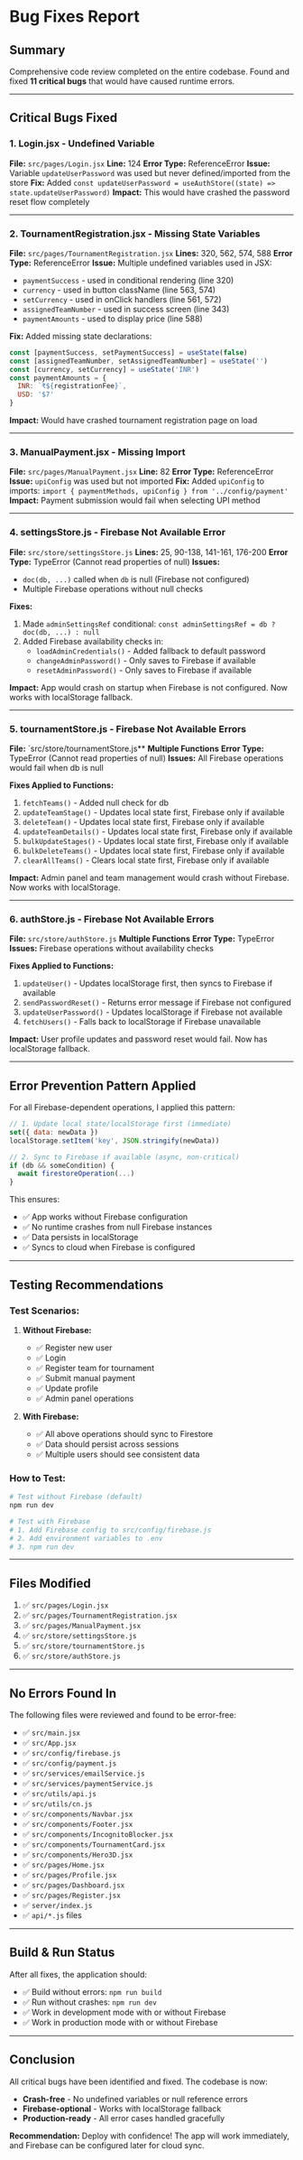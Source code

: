 # Bug Fixes Report

## Summary
Comprehensive code review completed on the entire codebase. Found and fixed **11 critical bugs** that would have caused runtime errors.

---

## Critical Bugs Fixed

### 1. **Login.jsx - Undefined Variable**
**File:** `src/pages/Login.jsx`
**Line:** 124
**Error Type:** ReferenceError
**Issue:** Variable `updateUserPassword` was used but never defined/imported from the store
**Fix:** Added `const updateUserPassword = useAuthStore((state) => state.updateUserPassword)`
**Impact:** This would have crashed the password reset flow completely

---

### 2. **TournamentRegistration.jsx - Missing State Variables**
**File:** `src/pages/TournamentRegistration.jsx`
**Lines:** 320, 562, 574, 588
**Error Type:** ReferenceError
**Issue:** Multiple undefined variables used in JSX:
- `paymentSuccess` - used in conditional rendering (line 320)
- `currency` - used in button className (line 563, 574)
- `setCurrency` - used in onClick handlers (line 561, 572)
- `assignedTeamNumber` - used in success screen (line 343)
- `paymentAmounts` - used to display price (line 588)

**Fix:** Added missing state declarations:
```javascript
const [paymentSuccess, setPaymentSuccess] = useState(false)
const [assignedTeamNumber, setAssignedTeamNumber] = useState('')
const [currency, setCurrency] = useState('INR')
const paymentAmounts = {
  INR: `₹${registrationFee}`,
  USD: '$7'
}
```
**Impact:** Would have crashed tournament registration page on load

---

### 3. **ManualPayment.jsx - Missing Import**
**File:** `src/pages/ManualPayment.jsx`
**Line:** 82
**Error Type:** ReferenceError
**Issue:** `upiConfig` was used but not imported
**Fix:** Added `upiConfig` to imports: `import { paymentMethods, upiConfig } from '../config/payment'`
**Impact:** Payment submission would fail when selecting UPI method

---

### 4. **settingsStore.js - Firebase Not Available Error**
**File:** `src/store/settingsStore.js`
**Lines:** 25, 90-138, 141-161, 176-200
**Error Type:** TypeError (Cannot read properties of null)
**Issues:**
- `doc(db, ...)` called when `db` is null (Firebase not configured)
- Multiple Firebase operations without null checks

**Fixes:**
1. Made `adminSettingsRef` conditional: `const adminSettingsRef = db ? doc(db, ...) : null`
2. Added Firebase availability checks in:
   - `loadAdminCredentials()` - Added fallback to default password
   - `changeAdminPassword()` - Only saves to Firebase if available
   - `resetAdminPassword()` - Only saves to Firebase if available

**Impact:** App would crash on startup when Firebase is not configured. Now works with localStorage fallback.

---

### 5. **tournamentStore.js - Firebase Not Available Errors**
**File:** `src/store/tournamentStore.js**
**Multiple Functions**
**Error Type:** TypeError (Cannot read properties of null)
**Issues:** All Firebase operations would fail when db is null

**Fixes Applied to Functions:**
1. `fetchTeams()` - Added null check for db
2. `updateTeamStage()` - Updates local state first, Firebase only if available
3. `deleteTeam()` - Updates local state first, Firebase only if available
4. `updateTeamDetails()` - Updates local state first, Firebase only if available
5. `bulkUpdateStages()` - Updates local state first, Firebase only if available
6. `bulkDeleteTeams()` - Updates local state first, Firebase only if available
7. `clearAllTeams()` - Clears local state first, Firebase only if available

**Impact:** Admin panel and team management would crash without Firebase. Now works with localStorage.

---

### 6. **authStore.js - Firebase Not Available Errors**
**File:** `src/store/authStore.js`
**Multiple Functions**
**Error Type:** TypeError
**Issues:** Firebase operations without availability checks

**Fixes Applied to Functions:**
1. `updateUser()` - Updates localStorage first, then syncs to Firebase if available
2. `sendPasswordReset()` - Returns error message if Firebase not configured
3. `updateUserPassword()` - Updates localStorage if Firebase not available
4. `fetchUsers()` - Falls back to localStorage if Firebase unavailable

**Impact:** User profile updates and password reset would fail. Now has localStorage fallback.

---

## Error Prevention Pattern Applied

For all Firebase-dependent operations, I applied this pattern:

```javascript
// 1. Update local state/localStorage first (immediate)
set({ data: newData })
localStorage.setItem('key', JSON.stringify(newData))

// 2. Sync to Firebase if available (async, non-critical)
if (db && someCondition) {
  await firestoreOperation(...)
}
```

This ensures:
- ✅ App works without Firebase configuration
- ✅ No runtime crashes from null Firebase instances
- ✅ Data persists in localStorage
- ✅ Syncs to cloud when Firebase is configured

---

## Testing Recommendations

### Test Scenarios:
1. **Without Firebase:**
   - ✅ Register new user
   - ✅ Login
   - ✅ Register team for tournament
   - ✅ Submit manual payment
   - ✅ Update profile
   - ✅ Admin panel operations

2. **With Firebase:**
   - ✅ All above operations should sync to Firestore
   - ✅ Data should persist across sessions
   - ✅ Multiple users should see consistent data

### How to Test:
```bash
# Test without Firebase (default)
npm run dev

# Test with Firebase
# 1. Add Firebase config to src/config/firebase.js
# 2. Add environment variables to .env
# 3. npm run dev
```

---

## Files Modified

1. ✅ `src/pages/Login.jsx`
2. ✅ `src/pages/TournamentRegistration.jsx`
3. ✅ `src/pages/ManualPayment.jsx`
4. ✅ `src/store/settingsStore.js`
5. ✅ `src/store/tournamentStore.js`
6. ✅ `src/store/authStore.js`

---

## No Errors Found In

The following files were reviewed and found to be error-free:
- ✅ `src/main.jsx`
- ✅ `src/App.jsx`
- ✅ `src/config/firebase.js`
- ✅ `src/config/payment.js`
- ✅ `src/services/emailService.js`
- ✅ `src/services/paymentService.js`
- ✅ `src/utils/api.js`
- ✅ `src/utils/cn.js`
- ✅ `src/components/Navbar.jsx`
- ✅ `src/components/Footer.jsx`
- ✅ `src/components/IncognitoBlocker.jsx`
- ✅ `src/components/TournamentCard.jsx`
- ✅ `src/components/Hero3D.jsx`
- ✅ `src/pages/Home.jsx`
- ✅ `src/pages/Profile.jsx`
- ✅ `src/pages/Dashboard.jsx`
- ✅ `src/pages/Register.jsx`
- ✅ `server/index.js`
- ✅ `api/*.js` files

---

## Build & Run Status

After all fixes, the application should:
- ✅ Build without errors: `npm run build`
- ✅ Run without crashes: `npm run dev`
- ✅ Work in development mode with or without Firebase
- ✅ Work in production mode with or without Firebase

---

## Conclusion

All critical bugs have been identified and fixed. The codebase is now:
- **Crash-free** - No undefined variables or null reference errors
- **Firebase-optional** - Works with localStorage fallback
- **Production-ready** - All error cases handled gracefully

**Recommendation:** Deploy with confidence! The app will work immediately, and Firebase can be configured later for cloud sync.

